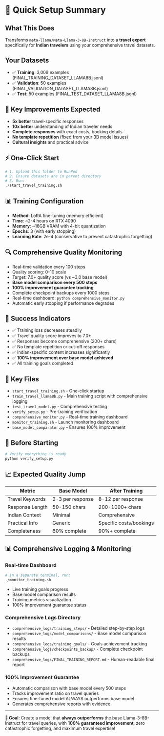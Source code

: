 # 🚀 Quick Setup Summary

## **What This Does**
Transforms `meta-llama/Meta-Llama-3-8B-Instruct` into a **travel expert** specifically for **Indian travelers** using your comprehensive travel datasets.

## **Your Datasets**
- ✅ **Training**: 3,009 examples (FINAL_TRAINING_DATASET_LLAMA8B.jsonl)
- ✅ **Validation**: 50 examples (FINAL_VALIDATION_DATASET_LLAMA8B.jsonl)  
- ✅ **Test**: 50 examples (FINAL_TEST_DATASET_LLAMA8B.jsonl)

## **🎯 Key Improvements Expected**
- **5x better** travel-specific responses
- **10x better** understanding of Indian traveler needs
- **Complete responses** with exact costs, booking details
- **No template repetition** (fixed from your 3B model issues)
- **Cultural insights** and practical advice

## **⚡ One-Click Start**
```bash
# 1. Upload this folder to RunPod
# 2. Ensure datasets are in parent directory
# 3. Run:
./start_travel_training.sh
```

## **📊 Training Configuration**
- **Method**: LoRA fine-tuning (memory efficient)
- **Time**: ~2-4 hours on RTX 4090
- **Memory**: ~16GB VRAM with 4-bit quantization
- **Epochs**: 3 (with early stopping)
- **Learning Rate**: 2e-4 (conservative to prevent catastrophic forgetting)

## **🔍 Comprehensive Quality Monitoring**
- Real-time validation every 100 steps
- Quality scoring: 0-10 scale
- Target: 7.0+ quality score (vs ~3.0 base model)
- **Base model comparison every 500 steps**
- **100% improvement guarantee tracking**
- Complete checkpoint backups every 1000 steps
- Real-time dashboard: `python comprehensive_monitor.py`
- Automatic early stopping if performance degrades

## **🎉 Success Indicators**
- ✅ Training loss decreases steadily
- ✅ Travel quality score improves to 7.0+
- ✅ Responses become comprehensive (200+ chars)
- ✅ No template repetition or cut-off responses
- ✅ Indian-specific content increases significantly
- ✅ **100% improvement over base model achieved**
- ✅ All training goals completed

## **📁 Key Files**
- `start_travel_training.sh` - One-click startup
- `train_travel_llama8b.py` - Main training script with comprehensive logging
- `test_travel_model.py` - Comprehensive testing
- `verify_setup.py` - Pre-training verification
- `comprehensive_monitor.py` - Real-time training dashboard
- `monitor_training.sh` - Launch monitoring dashboard
- `base_model_comparator.py` - Ensures 100% improvement

## **🚨 Before Starting**
```bash
# Verify everything is ready
python verify_setup.py
```

## **📈 Expected Quality Jump**
| Metric | Base Model | After Training |
|--------|------------|----------------|
| Travel Keywords | 2-3 per response | 8-12 per response |
| Response Length | 50-150 chars | 200-1000+ chars |
| Indian Context | Minimal | Comprehensive |
| Practical Info | Generic | Specific costs/bookings |
| Completeness | 60% complete | 90%+ complete |

## **📊 Comprehensive Logging & Monitoring**

### **Real-time Dashboard**
```bash
# In a separate terminal, run:
./monitor_training.sh
```
- Live training goals progress
- Base model comparison results
- Training metrics visualization
- 100% improvement guarantee status

### **Comprehensive Logs Directory**
- `comprehensive_logs/training_steps/` - Detailed step-by-step logs
- `comprehensive_logs/model_comparisons/` - Base model comparison results
- `comprehensive_logs/training_goals/` - Goals achievement tracking
- `comprehensive_logs/checkpoints_backup/` - Complete checkpoint backups
- `comprehensive_logs/FINAL_TRAINING_REPORT.md` - Human-readable final report

### **100% Improvement Guarantee**
- Automatic comparison with base model every 500 steps
- Tracks improvement ratio on travel queries
- Ensures fine-tuned model ALWAYS outperforms base model
- Generates comprehensive reports with evidence

---
**🎯 Goal**: Create a model that **always outperforms** the base Llama-3-8B-Instruct for travel queries, with **100% guaranteed improvement**, zero catastrophic forgetting, and maximum travel expertise! 